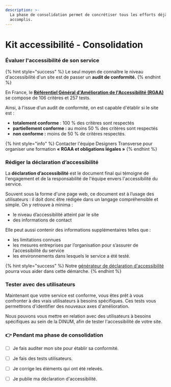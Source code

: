 ```yaml
---
description: >-
  La phase de consolidation permet de concrétiser tous les efforts déjà 
  accomplis.
---
```


# Kit accessibilité - Consolidation

### **Évaluer l'accessibilité de son service**

{% hint style="success" %}
Le seul moyen de connaître le niveau d'accessibilité d'un site est de passer un **audit de conformité.**
{% endhint %}

En France, le [**Référentiel Général d'Amélioration de l'Accessibilité \(RGAA\)** ](https://www.numerique.gouv.fr/publications/rgaa-accessibilite/)se compose de 106 critères et 257 tests.

Ainsi, à l'issue d'un audit de conformité, on est capable d'établir si le site est :

* **totalement** **conforme** : 100 % des critères sont respectés
* **partiellement conforme :** au moins 50 % des critères sont respectés
* **non conforme :** moins de 50 % de critères respectés. 

{% hint style="info" %}
Contacter l'équipe Designers Transverse pour organiser une formation **« RGAA et obligations légales »**
{% endhint %}

#### 

### **Rédiger la déclaration d’accessibilité**

La **déclaration d’accessibilité** est le document final qui témoigne de l'engagement et de la responsabilité de l'équipe envers l'accessibilité du service.

Souvent sous la forme d'une page web, ce document est à l’usage des utilisateurs : il doit donc être rédigée dans un langage compréhensible et simple. On y retrouve à minima :

* le niveau d’accessibilité atteint par le site
* des informations de contact

Elle peut aussi contenir des informations supplémentaires telles que :

* les limitations connues
* les mesures entreprises par l’organisation pour s’assurer de l’accessibilité du service
* les environnements dans lesquels le service a été testé.

{% hint style="success" %}
Notre [générateur de déclaration d'accessibilité](https://betagouv.github.io/a11y-generateur-declaration/#create) pourra vous aider dans cette démarche.
{% endhint %}

### Tester avec des utilisateurs

Maintenant que votre service est conforme, vous êtes prêt à vous confronter à des vrais utilisateurs à besoins spécifiques. Ces tests vous permettrons d'identifier des nouveaux axes d'amélioration.

Nous pouvons vous mettre en relation avec des utilisateurs à besoins spécifiques au sein de la DINUM, afin de tester l'accessibilité de votre site.

### 👉 Pendant ma phase de consolidation

* [ ] Je fais auditer mon site pour établir sa conformité.
* [ ] Je fais des tests utilisateurs.
* [ ] Je corrige les éléments qui ont été relevés.
* [ ] Je publie ma déclaration d'accessibilité.

